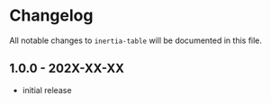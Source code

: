 # Changelog

All notable changes to `inertia-table` will be documented in this file.

## 1.0.0 - 202X-XX-XX

- initial release
